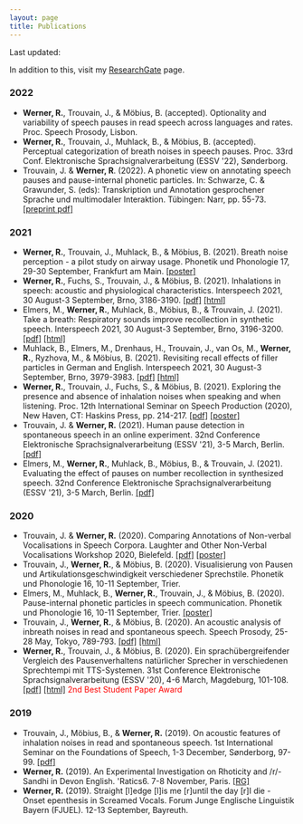 ```yaml
---
layout: page
title: Publications
---
```

Last updated:
<script language="JavaScript">
var testlast=document.lastModified;
document.write(" "+testlast.substr(0,10));
</script>

In addition to this, visit my [ResearchGate](https://www.researchgate.net/profile/Raphael_Werner2) page.
### 2022
<ul>
 <li><strong>Werner, R.</strong>, Trouvain, J., & Möbius, B. (accepted). Optionality and variability of speech pauses in read speech across languages and rates. Proc. Speech Prosody, Lisbon.</li>
 
 <li><strong>Werner, R.</strong>, Trouvain, J., Muhlack, B., & Möbius, B. (accepted). Perceptual categorization of breath noises in speech pauses. Proc. 33rd Conf. Elektronische Sprachsignalverarbeitung (ESSV '22), Sønderborg.</li>
 
 <li>Trouvain, J. & <strong>Werner, R</strong>. (2022). A phonetic view on annotating speech pauses and pause-internal phonetic particles. In: Schwarze, C. & Grawunder, S. (eds): Transkription und Annotation gesprochener Sprache und multimodaler Interaktion. Tübingen: Narr, pp. 55-73.<a href="https://www.coli.uni-saarland.de/~trouvain/docs/Trouvain_Werner_2022.pdf" title="pdf">[preprint pdf]</a></li>
</ul>
 
### 2021
<ul>
 <li><strong>Werner, R.</strong>, Trouvain, J., Muhlack, B., & Möbius, B. (2021). Breath noise perception - a pilot study on airway usage. Phonetik und Phonologie 17, 29-30 September, Frankfurt am Main. <a href="http://pauseparticles.org/docs/Werner_P&P21_Poster.pdf" title="poster">[poster]</a></li>
 
<li><strong>Werner, R.</strong>, Fuchs, S., Trouvain, J., & Möbius, B. (2021). Inhalations in speech: acoustic and physiological characteristics. Interspeech 2021, 30 August-3 September, Brno, 3186-3190. <a href="https://www.isca-speech.org/archive/pdfs/interspeech_2021/werner21_interspeech.pdf" title="pdf">[pdf]</a> <a href="https://www.isca-speech.org/archive/interspeech_2021/werner21_interspeech.html" title="html">[html]</a></li>

<li>Elmers, M., <strong>Werner, R.</strong>, Muhlack, B., Möbius, B., & Trouvain, J. (2021). Take a breath: Respiratory sounds improve recollection in synthetic speech. Interspeech 2021, 30 August-3 September, Brno, 3196-3200. <a href="https://www.isca-speech.org/archive/interspeech_2021/elmers21_interspeech.pdf" title="pdf">[pdf]</a> <a href="https://www.isca-speech.org/archive/interspeech_2021/elmers21_interspeech.html" title="html">[html]</a></li>

<li>Muhlack, B., Elmers, M., Drenhaus, H., Trouvain, J., van Os, M., <strong>Werner, R.</strong>, Ryzhova, M., & Möbius, B. (2021). Revisiting recall effects of filler particles in German and English. Interspeech 2021, 30 August-3 September, Brno, 3979-3983. <a href="https://www.isca-speech.org/archive/interspeech_2021/muhlack21_interspeech.pdf" title="pdf">[pdf]</a> <a href="https://www.isca-speech.org/archive/interspeech_2021/muhlack21_interspeech.html" title="html">[html]</a></li>

<li><strong>Werner, R.</strong>, Trouvain, J., Fuchs, S., & Möbius, B. (2021). Exploring the presence and absence of inhalation noises when speaking and when listening. Proc. 12th International Seminar on Speech Production (2020), New Haven, CT: Haskins Press, pp. 214-217. <a href="http://pauseparticles.org/docs/Werner_et_al_ISSP2021.pdf" title="pdf">[pdf]</a> <a href="http://pauseparticles.org/docs/Werner_ISSP2020_Poster.pdf" title="poster">[poster]</a></li>  

<li>Trouvain, J. & <strong>Werner, R.</strong> (2021). Human pause detection in spontaneous speech in an online experiment. 32nd Conference Elektronische Sprachsignalverarbeitung (ESSV '21), 3-5 March, Berlin. <a href="http://www.essv.de/essv2021/pdfs/09_trouvain.pdf" title="pdf">[pdf]</a></li>

<li>Elmers, M., <strong>Werner, R.</strong>, Muhlack, B., Möbius, B., & Trouvain, J. (2021). Evaluating the effect of pauses on number recollection in synthesized speech. 32nd Conference Elektronische Sprachsignalverarbeitung (ESSV '21), 3-5 March, Berlin. <a href="http://www.essv.de/essv2021/pdfs/26_elmers.pdf" title="pdf">[pdf]</a></li> 
</ul>

### 2020
<ul>
  
<li>Trouvain, J. & <strong>Werner, R.</strong> (2020). Comparing Annotations of Non-verbal Vocalisations in Speech Corpora. Laughter and Other Non-Verbal Vocalisations Workshop 2020, Bielefeld. <a href="http://pauseparticles.org/docs/Trouvain_Werner_2020_Bielefeld.pdf" title="pdf">[pdf]</a> <a href="http://pauseparticles.org/docs/Trouvain_Werner_Poster.pdf" title="poster">[poster]</a></li>

<li>Trouvain, J., <strong>Werner, R.</strong>, & Möbius, B. (2020). Visualisierung von Pausen und Artikulationsgeschwindigkeit verschiedener Sprechstile. Phonetik und Phonologie 16, 10-11 September, Trier.</li>

<li>Elmers, M., Muhlack, B., <strong>Werner, R.</strong>, Trouvain, J., & Möbius, B. (2020). Pause-internal phonetic particles in speech communication. Phonetik und Phonologie 16, 10-11 September, Trier. <a href="http://pauseparticles.org/docs/PINTS_Poster.pdf" title="html">[poster]</a></li>

<li>Trouvain, J., <strong>Werner, R.</strong>, & Möbius, B. (2020). An acoustic analysis of inbreath noises in read and spontaneous speech. Speech Prosody, 25-28 May, Tokyo, 789-793. <a href="https://www.isca-speech.org/archive/pdfs/speechprosody_2020/trouvain20_speechprosody.pdf" title="pdf">[pdf]</a> <a href="https://www.isca-speech.org/archive/speechprosody_2020/trouvain20_speechprosody.html" title="html">[html]</a></li>

<li><strong>Werner, R.</strong>, Trouvain, J., & Möbius, B. (2020). Ein sprachübergreifender Vergleich des Pausenverhaltens natürlicher Sprecher in verschiedenen Sprechtempi mit TTS-Systemen. 31st Conference Elektronische Sprachsignalverarbeitung (ESSV '20), 4-6 March, Magdeburg, 101-108. <a href="http://www.essv.de/pdf/2020_101_108.pdf" title="pdf">[pdf]</a> <a href="http://www.essv.de/paper.php?id=444" title="html">[html]</a> <span style="color:red">2nd Best Student Paper Award</span></li>
</ul>

### 2019
<ul>
<li>Trouvain, J., Möbius, B., & <strong>Werner, R.</strong> (2019). On acoustic features of inhalation noises in read and spontaneous speech. 1st International Seminar on the Foundations of Speech, 1-3 December, Sønderborg, 97-99. <a href="http://pauseparticles.org/docs/Trouvain_et_al_SEFOS_2019.pdf" title="pdf">[pdf]</a></li>

<li><strong>Werner, R.</strong> (2019). An Experimental Investigation on Rhoticity and /r/-Sandhi in Devon English. 'Ratics6. 7-8 November, Paris. <a href="https://www.researchgate.net/publication/337772697_An_Experimental_Investigation_on_Rhoticity_and_r-_Sandhi_in_Devon_English" title="ResearchGate">[RG]</a></li>

<li><strong>Werner, R.</strong> (2019). Straight [l]edge [l]is me [r]until the day [r]I die - Onset epenthesis in Screamed Vocals. Forum Junge Englische Linguistik Bayern (FJUEL). 12-13 September, Bayreuth.</li>
</ul> 
